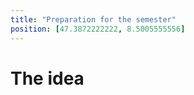 ```yaml
---
title: "Preparation for the semester"
position: [47.3872222222, 8.5005555556]
---
```


# The idea
<!---->
<!-- A semester abroad. What an adventure! Our university -->
<!-- provides an excellent environment for us students to take -->
<!-- this chance and supports us so well throughout this challenge. They -->
<!-- nominate the students, help them with planning and organisation -->
<!-- and are always available, it's hard to describe how thankful I am -->
<!-- that this works so well. -->
<!---->
<!-- About a year ago, the thought of going to a semester abroad first -->
<!-- came to my mind. It's an amazing opportunity to see a country I've -->
<!-- never been to, find myself in a completely different culture with -->
<!-- a foreign language. After careful consideration I decided that -->
<!-- I wanted to go as far away as possible. So, Asia came to my mind and -->
<!-- I quickly had my eye on Tokyo, Japan. I asked the company that I work -->
<!-- in if it would be a possibility and my leaders all supported me with -->
<!-- that decision. I decided to apply for unpaid leave during that time. -->
<!-- My plan was to first go to Korea for a week or two at the  -->
<!-- end of July and then travel further towards Japan. However, this can be quite a -->
<!-- challenge with the student visa and therefore I decided to play it safe and -->
<!-- start traveling once I definitely receive the visa, as recommended by the -->
<!-- school in Japan. -->
<!---->
<!-- # Organisation of the visa -->
<!-- I got the message from my school, that I get my Certificate -->
<!-- of Eligibility (COE) rather late (~middle of August). That's just -->
<!-- the way the university does it and it doesn't seem like they -->
<!-- can make an exception. I talked to the Japanese embassy -->
<!-- , to discuss what my choices were, and the friendly woman -->
<!-- at the phone informed me that I could actually apply for the -->
<!-- student visa in South Korea. Or in any other place for that matter, -->
<!-- but as I planned to go to Korea beforehand anyway, this seemed perfect. -->
<!-- I also talked to the Japanese embassy in South Korea, but in the end changed my -->
<!-- plans as described before. -->
